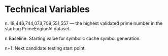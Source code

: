 # Technical Variables

n: 18,446,744,073,709,551,557 — the highest validated prime number in the starting PrimeEngineAI dataset.

n Baseline: Starting value for symbolic cache symbol generation.

n+1: Next candidate testing start point.

